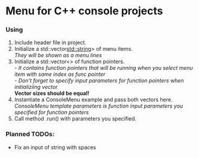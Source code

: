 # Menu for C++ console projects

### Using
1. Include header file in project.
2. Initialize a std::vector<std::string>> of menu items.
   </br>*They will be shown as a menu lines*
3. Initialize a std::vector<> of function pointers.
   </br>*- It contains function pointers that will be running
   when you select menu item with same index as func pointer*
   </br>*- Don't forget to specify input parameters
   for function pointers when initializiing vector*
   </br>**Vector sizes should be equal!**
5. Instantiate a ConsoleMenu example and pass both vectors here.
   </br>*ConsoleMenu template parameters is function input parameters
   you specified for function pointers*
7. Call method .run() with parameters you specified.

### Planned TODOs:
- Fix an input of string with spaces
